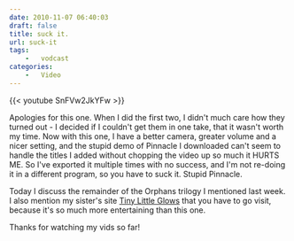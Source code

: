 ```yaml
---
date: 2010-11-07 06:40:03
draft: false
title: suck it.
url: suck-it
tags:
    -   vodcast
categories:
    -   Video
---
```


{{< youtube SnFVw2JkYFw >}}

Apologies for this one. When I did the first two, I didn't much care how they turned out - I decided if I couldn't get them in one take, that it wasn't worth my time. Now with this one, I have a better camera, greater volume and a nicer setting, and the stupid demo of Pinnacle I downloaded can't seem to handle the titles I added without chopping the video up so much it HURTS ME. So I've exported it multiple times with no success, and I'm not re-doing it in a different program, so you have to suck it. Stupid Pinnacle.

Today I discuss the remainder of the Orphans trilogy I mentioned last week. I also mention my sister's site [Tiny Little Glows](http://tinylittleglows.com) that you have to go visit, because it's so much more entertaining than this one.

Thanks for watching my vids so far!
